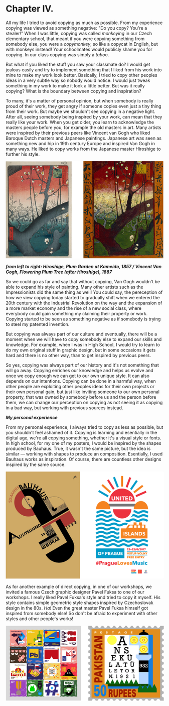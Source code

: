 # Chapter IV.

All my life I tried to avoid copying as much as possible. From my experience copying was viewed as something negative: "Do you copy? You're a stealer!"  When I was little, copying was called *monkeying* in our Czech elementary school, that meant if you were copying something from somebody else, you were a *copymonkey*, so like a copycat in English, but with monkeys instead! Your schoolmates would publicly shame you for copying. In our class copying was simply a *taboo*.

But what if you liked the stuff you saw your classmate do? I would get jealous easily and try to implement something that I liked from his work into mine to make my work look better. Basically, I tried to copy other peoples ideas in a very subtle way so nobody would notice. I would just tweak something in my work to make it look a little better. But was it really copying? What is the boundary between copying and inspiration?

To many, it's a matter of personal opinion, but when somebody is really proud of their work, they get angry if someone copies even just a tiny thing from their work. But maybe we shouldn't see copying in a negative light. After all, seeing somebody being inspired by your work, can mean that they really like your work. When you get older, you learn to acknowledge the masters people before you, for example the old masters in art. Many artists were inspired by their previous peers like Vincent van Gogh who liked Baroque Dutch masters and Japanese paintings. Japanese art was seen as something new and hip in 19th century Europe and inspired Van Gogh in many ways. He liked to copy works from the Japanese master Hiroshige to further his style.

![](fig-0-0.png.PNG)

***from left to right: Hiroshige, Plum Garden at Kameido, 1857 / Vincent Van Gogh, Flowering Plum Tree (after Hiroshige), 1887***

So we could go as far and say that without copying, Van Gogh wouldn't be able to expand his style of painting. Many other artists such as the Impressionists did the same thing as well! You could say, the pereception of how we view copying today started to gradually shift when we entered the 20th century with the Industrial Revolution on the way and the expansion of a more market economy and the rise of a new social class, where everybody could gain something my claiming their property or work. Copying started to be seen as something negative as if somebody is trying to steel my patented invention.

But copying was always part of our culture and eventually, there will be a moment when we will have to copy somebody else to expand our skills and knowledge. For example, when I was in High School, I would try to learn to do my own original stuff in graphic design, but in some occasions it gets hard and there is no other way, than to get inspired by previous peers.

So yes, copying was always part of our history and it's not something that will go away. Copying enriches our knowledge and helps us evolve and once we copy enough we can get to our own unique style. It can also depends on our intentions. Copying can be done in a harmful way, when other people are exploiting other peoples ideas for their own projects or their own personal gain, but just like inviting someone to our own personal property, that was owned by somebody before us and the person before them, we can change our perception on copying as not seeing it as copying in a bad way, but working with previous sources instead.

***My personal experience***

From my personal experience, I always tried to copy as less as possible, but you shouldn't feel ashamed of it. Copying is learning and esentially in the digital age, we're all copying something, whether it's a visual style or fonts. In high school, for my one of my posters, I would be inspired by the shapes produced by Bauhaus. True, it wasn't the same picture, but the idea is similar — working with shapes to produce an composition. Esentially, I used Bauhaus works as inspiration. Of course, there are countless other designs inspired by the same source.

![](fig-0-2.png)



As for another example of direct copying, in one of our workshops, we invited a famous Czech graphic designer Pavel Fuksa to one of our workshops. I really liked Pavel Fuksa's style and tried to copy it myself. His style contains simple geometric style shapes inspired by Czechoslovak design in the 80s. *Ha!* Even the great master Pavel Fuksa himself got inspired from somebody else! So don't be afraid to experiment with other styles and other people's works!

![](fig-0-1.png)



